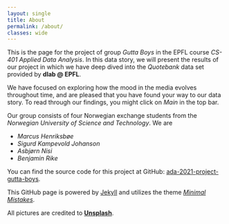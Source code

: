 ```yaml
---
layout: single
title: About
permalink: /about/
classes: wide
---
```


This is the page for the project of group _Gutta Boys_ in the EPFL course _CS-401 Applied Data Analysis_. In this data story, we will present the results of our project in which we have deep dived into the _Quotebank_ data set provided by **dlab @ EPFL**.

We have focused on exploring how the mood in the media evolves throughout time, and are pleased that you have found your way to our data story. To read through our findings, you might click on _Main_ in the top bar.

Our group consists of four Norwegian exchange students from the _Norwegian University of Science and Technology_. We are

- _Marcus Henriksbøe_
- _Sigurd Kampevold Johanson_
- _Asbjørn Nisi_
- _Benjamin Rike_

You can find the source code for this project at GitHub: [ada-2021-project-gutta-boys](https://github.com/epfl-ada/ada-2021-project-gutta-boys).

This GitHub page is powered by [Jekyll](https://jekyllrb.com/) and utilizes the theme [_Minimal Mistakes_](https://mmistakes.github.io/minimal-mistakes/). 

All pictures are credited to [**Unsplash**](https://unsplash.com).
